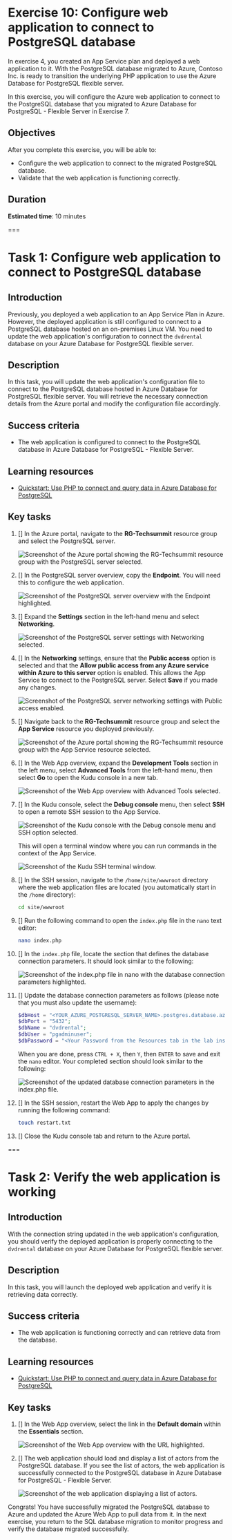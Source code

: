 # Exercise 10: Configure web application to connect to PostgreSQL database

In exercise 4, you created an App Service plan and deployed a web application to it. With the PostgreSQL database migrated to Azure, Contoso Inc. is ready to transition the underlying PHP application to use the Azure Database for PostgreSQL flexible server.

In this exercise, you will configure the Azure web application to connect to the PostgreSQL database that you migrated to Azure Database for PostgreSQL - Flexible Server in Exercise 7.

## Objectives

After you complete this exercise, you will be able to:

- Configure the web application to connect to the migrated PostgreSQL database.
- Validate that the web application is functioning correctly.

## Duration

**Estimated time**: 10 minutes

===

# Task 1: Configure web application to connect to PostgreSQL database

## Introduction

Previously, you deployed a web application to an App Service Plan in Azure. However, the deployed application is still configured to connect to a PostgreSQL database hosted on an on-premises Linux VM. You need to update the web application's configuration to connect the `dvdrental` database on your Azure Database for PostgreSQL flexible server.

## Description

In this task, you will update the web application's configuration file to connect to the PostgreSQL database hosted in Azure Database for PostgreSQL flexible server. You will retrieve the necessary connection details from the Azure portal and modify the configuration file accordingly.

## Success criteria

- The web application is configured to connect to the PostgreSQL database in Azure Database for PostgreSQL - Flexible Server.

## Learning resources

- [Quickstart: Use PHP to connect and query data in Azure Database for PostgreSQL](https://learn.microsoft.com/azure/postgresql/flexible-server/connect-php)

## Key tasks

1. [] In the Azure portal, navigate to the **RG-Techsummit** resource group and select the PostgreSQL server.

    ![Screenshot of the Azure portal showing the RG-Techsummit resource group with the PostgreSQL server selected.](media/azure-portal-resource-group-postgresql.png)

2. [] In the PostgreSQL server overview, copy the **Endpoint**. You will need this to configure the web application.

    ![Screenshot of the PostgreSQL server overview with the Endpoint highlighted.](media/azure-portal-postgresql-endpoint.png)

3. [] Expand the **Settings** section in the left-hand menu and select **Networking**.

    ![Screenshot of the PostgreSQL server settings with Networking selected.](media/azure-portal-postgresql-networking.png)

4. [] In the **Networking** settings, ensure that the **Public access** option is selected and that the **Allow public access from any Azure service within Azure to this server** option is enabled. This allows the App Service to connect to the PostgreSQL server. Select **Save** if you made any changes.

    ![Screenshot of the PostgreSQL server networking settings with Public access enabled.](media/azure-portal-postgresql-public-access.png)

5. [] Navigate back to the **RG-Techsummit** resource group and select the **App Service** resource you deployed previously.

    ![Screenshot of the Azure portal showing the RG-Techsummit resource group with the App Service resource selected.](media/azure-portal-resource-group-webapp-selected.png)

6. [] In the Web App overview, expand the **Development Tools** section in the left menu, select **Advanced Tools** from the left-hand menu, then select **Go** to open the Kudu console in a new tab.

    ![Screenshot of the Web App overview with Advanced Tools selected.](media/azure-portal-webapp-advanced-tools.png)

7. [] In the Kudu console, select the **Debug console** menu, then select **SSH** to open a remote SSH session to the App Service.

    ![Screenshot of the Kudu console with the Debug console menu and SSH option selected.](media/kudu-console-ssh.png)

    This will open a terminal window where you can run commands in the context of the App Service.

    ![Screenshot of the Kudu SSH terminal window.](media/kudu-ssh-terminal.png)

8. [] In the SSH session, navigate to the `/home/site/wwwroot` directory where the web application files are located (you automatically start in the `/home` directory):

    ```bash
    cd site/wwwroot
    ```

9. [] Run the following command to open the `index.php` file in the `nano` text editor:

    ```bash
    nano index.php
    ```

10. [] In the `index.php` file, locate the section that defines the database connection parameters. It should look similar to the following:

    ![Screenshot of the index.php file in nano with the database connection parameters highlighted.](media/kudu-nano-index-php.png)

11. [] Update the database connection parameters as follows (please note that you must also update the username):

    ```php
    $dbHost = "<YOUR_AZURE_POSTGRESQL_SERVER_NAME>.postgres.database.azure.com";
    $dbPort = "5432";
    $dbName = "dvdrental";
    $dbUser = "pgadminuser";
    $dbPassword = "<Your Password from the Resources tab in the lab instructions>";
    ```

    When you are done, press `CTRL + X`, then `Y`, then `ENTER` to save and exit the `nano` editor. Your completed section should look similar to the following:

    ![Screenshot of the updated database connection parameters in the index.php file.](media/kudu-nano-index-php-updated.png)

12. [] In the SSH session, restart the Web App to apply the changes by running the following command:

    ```bash
    touch restart.txt
    ```

13. [] Close the Kudu console tab and return to the Azure portal.

===

# Task 2: Verify the web application is working

## Introduction

With the connection string updated in the web application's configuration, you should verify the deployed application is properly connecting to the `dvdrental` database on your Azure Database for PostgreSQL flexible server.

## Description

In this task, you will launch the deployed web application and verify it is retrieving data correctly.

## Success criteria

- The web application is functioning correctly and can retrieve data from the database.

## Learning resources

- [Quickstart: Use PHP to connect and query data in Azure Database for PostgreSQL](https://learn.microsoft.com/azure/postgresql/flexible-server/connect-php)

## Key tasks

1. [] In the Web App overview, select the link in the **Default domain** within the **Essentials** section.

    ![Screenshot of the Web App overview with the URL highlighted.](media/azure-portal-webapp-url.png)

2. [] The web application should load and display a list of actors from the PostgreSQL database. If you see the list of actors, the web application is successfully connected to the PostgreSQL database in Azure Database for PostgreSQL - Flexible Server.

    ![Screenshot of the web application displaying a list of actors.](media/webapp-actors-list.png)

Congrats! You have successfully migrated the PostgreSQL database to Azure and updated the Azure Web App to pull data from it. In the next exercise, you return to the SQL database migration to monitor progress and verify the database migrated successfully.
